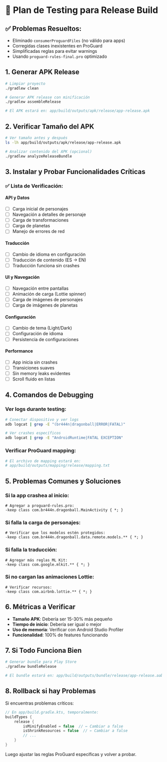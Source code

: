 # 🧪 Plan de Testing para Release Build

## ✅ Problemas Resueltos:
- Eliminado `consumerProguardFiles` (no válido para apps)
- Corregidas clases inexistentes en ProGuard
- Simplificadas reglas para evitar warnings
- Usando `proguard-rules-final.pro` optimizado

## 1. Generar APK Release

```bash
# Limpiar proyecto
./gradlew clean

# Generar APK release con minificación
./gradlew assembleRelease

# El APK estará en: app/build/outputs/apk/release/app-release.apk
```

## 2. Verificar Tamaño del APK

```bash
# Ver tamaño antes y después
ls -lh app/build/outputs/apk/release/app-release.apk

# Analizar contenido del APK (opcional)
./gradlew analyzeReleaseBundle
```

## 3. Instalar y Probar Funcionalidades Críticas

### ✅ Lista de Verificación:

#### **API y Datos**
- [ ] Carga inicial de personajes
- [ ] Navegación a detalles de personaje
- [ ] Carga de transformaciones
- [ ] Carga de planetas
- [ ] Manejo de errores de red

#### **Traducción**
- [ ] Cambio de idioma en configuración
- [ ] Traducción de contenido (ES → EN)
- [ ] Traducción funciona sin crashes

#### **UI y Navegación**
- [ ] Navegación entre pantallas
- [ ] Animación de carga (Lottie spinner)
- [ ] Carga de imágenes de personajes
- [ ] Carga de imágenes de planetas

#### **Configuración**
- [ ] Cambio de tema (Light/Dark)
- [ ] Configuración de idioma
- [ ] Persistencia de configuraciones

#### **Performance**
- [ ] App inicia sin crashes
- [ ] Transiciones suaves
- [ ] Sin memory leaks evidentes
- [ ] Scroll fluido en listas

## 4. Comandos de Debugging

### Ver logs durante testing:
```bash
# Conectar dispositivo y ver logs
adb logcat | grep -E "(br444n|dragonball|ERROR|FATAL)"

# Ver crashes específicos
adb logcat | grep -E "AndroidRuntime|FATAL EXCEPTION"
```

### Verificar ProGuard mapping:
```bash
# El archivo de mapping estará en:
# app/build/outputs/mapping/release/mapping.txt
```

## 5. Problemas Comunes y Soluciones

### Si la app crashea al inicio:
```proguard
# Agregar a proguard-rules.pro:
-keep class com.br444n.dragonball.MainActivity { *; }
```

### Si falla la carga de personajes:
```proguard
# Verificar que los modelos estén protegidos:
-keep class com.br444n.dragonball.data.remote.models.** { *; }
```

### Si falla la traducción:
```proguard
# Agregar más reglas ML Kit:
-keep class com.google.mlkit.** { *; }
```

### Si no cargan las animaciones Lottie:
```proguard
# Verificar recursos:
-keep class com.airbnb.lottie.** { *; }
```

## 6. Métricas a Verificar

- **Tamaño APK**: Debería ser 15-30% más pequeño
- **Tiempo de inicio**: Debería ser igual o mejor
- **Uso de memoria**: Verificar con Android Studio Profiler
- **Funcionalidad**: 100% de features funcionando

## 7. Si Todo Funciona Bien

```bash
# Generar bundle para Play Store
./gradlew bundleRelease

# El bundle estará en: app/build/outputs/bundle/release/app-release.aab
```

## 8. Rollback si hay Problemas

Si encuentras problemas críticos:

```kotlin
// En app/build.gradle.kts, temporalmente:
buildTypes {
    release {
        isMinifyEnabled = false  // ← Cambiar a false
        isShrinkResources = false  // ← Cambiar a false
        // ...
    }
}
```

Luego ajustar las reglas ProGuard específicas y volver a probar.
